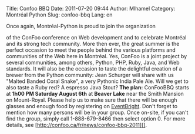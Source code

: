 Title: Confoo BBQ
Date: 2011-07-20 09:44
Author: Mlhamel
Category: Montréal Python
Slug: confoo-bbq
Lang: en

<!--:en-->Once again, Montréal-Python is proud to join the organization
of the ConFoo conference on Web development and to celebrate Montréal
and its strong tech community. More then ever, the great summer is the
perfect occasion to meet the people behind the various platforms and
communities of the Web here in Montréal. Yes, ConFoo is a joint project
by several communities, among others, Python, PHP, Ruby, Java, and Web
standards. It will also be the occasion to taste the delightful creation
of a brewer from the Python community: Jean Schurger will share with us
"Malted Banded Coral Snake", a very Pythonic India Pale Ale. Will we get
to also taste a Ruby red? A espresso Java Stout? **The plan:** ConFooBBQ
starts at **1h00 PM Saturday August 6th** at **Beaver Lake** near the
Smith Mansion on Mount-Royal. Please help us to make sure that there
will be enough glasses and enough food by registering on
[EventBright][]. Don't forget to mention how many persons will be in
your group. Once on-site, if you can't find the group, simply call
1-888-679-8466 then select option 0. For more details, see
[http://confoo.ca/fr/news/confoo-bbq-2011][].

  [EventBright]: http://confoo-bbq-2011.eventbrite.com/
  [http://confoo.ca/fr/news/confoo-bbq-2011]: http://confoo.ca/fr/news/confoo-bbq-2011
